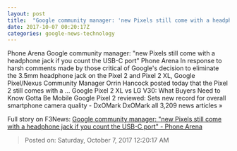 ```yaml
---
layout: post
title:  "Google community manager: 'new Pixels still come with a headphone jack if you count the USB-C port' - Phone Arena"
date: 2017-10-07 00:20:17Z
categories: google-news-technology
---
```


Phone Arena Google community manager: "new Pixels still come with a headphone jack if you count the USB-C port" Phone Arena In response to harsh comments made by those critical of Google's decision to eliminate the 3.5mm headphone jack on the Pixel 2 and Pixel 2 XL, Google Pixel/Nexus Community Manager Orrin Hancock posted today that the Pixel 2 still comes with a ... Google Pixel 2 XL vs LG V30: What Buyers Need to Know Gotta Be Mobile Google Pixel 2 reviewed: Sets new record for overall smartphone camera quality - DxOMark DxOMark all 3,209 news articles »


Full story on F3News: [Google community manager: "new Pixels still come with a headphone jack if you count the USB-C port" - Phone Arena](http://www.f3nws.com/n/xZKuZ)

> Posted on: Saturday, October 7, 2017 12:20:17 AM
